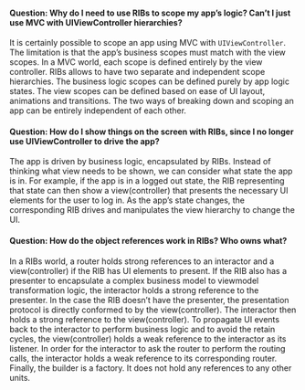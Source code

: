 #### Question: Why do I need to use RIBs to scope my app’s logic? Can’t I just use MVC with UIViewController hierarchies?
It is certainly possible to scope an app using MVC with `UIViewController`. The limitation is that the app’s business scopes must match with the view scopes. In a MVC world, each scope is defined entirely by the view controller. RIBs allows to have two separate and independent scope hierarchies. The business logic scopes can be defined purely by app logic states. The view scopes can be defined based on ease of UI layout, animations and transitions. The two ways of breaking down and scoping an app can be entirely independent of each other.

#### Question: How do I show things on the screen with RIBs, since I no longer use UIViewController to drive the app?
The app is driven by business logic, encapsulated by RIBs. Instead of thinking what view needs to be shown, we can consider what state the app is in. For example, if the app is in a logged out state, the RIB representing that state can then show a view(controller) that presents the necessary UI elements for the user to log in. As the app’s state changes, the corresponding RIB drives and manipulates the view hierarchy to change the UI.

#### Question: How do the object references work in RIBs? Who owns what?
In a RIBs world, a router holds strong references to an interactor and a view(controller) if the RIB has UI elements to present. If the RIB also has a presenter to encapsulate a complex business model to viewmodel transformation logic, the interactor holds a strong reference to the presenter. In the case the RIB doesn’t have the presenter, the presentation protocol is directly conformed to by the view(controller). The interactor then holds a strong reference to the view(controller). To propagate UI events back to the interactor to perform business logic and to avoid the retain cycles, the view(controller) holds a weak reference to the interactor as its listener. In order for the interactor to ask the router to perform the routing calls, the interactor holds a weak reference to its corresponding router. Finally, the builder is a factory. It does not hold any references to any other units.